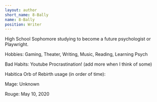 ```yaml
---
layout: author
short_name: 8-Bally
name: 8-Bally
position: Writer
---
```


High School Sophomore studying to become a future psychologist or Playwright.

Hobbies: Gaming, Theater, Writing, Music, Reading, Learning Psych

Bad Habits: Youtube Procrastination! (add more when I think of some)

Habitica Orb of Rebirth usage (in order of time):

Mage: Unknown

Rouge: May 10, 2020
